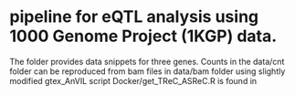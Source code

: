 # pipeline for eQTL analysis using 1000 Genome Project (1KGP) data. 
The folder provides data snippets for three genes. Counts in the data/cnt folder can be reproduced from bam files in data/bam folder using slightly modified gtex_AnVIL script Docker/get_TReC_ASReC.R is found in 



